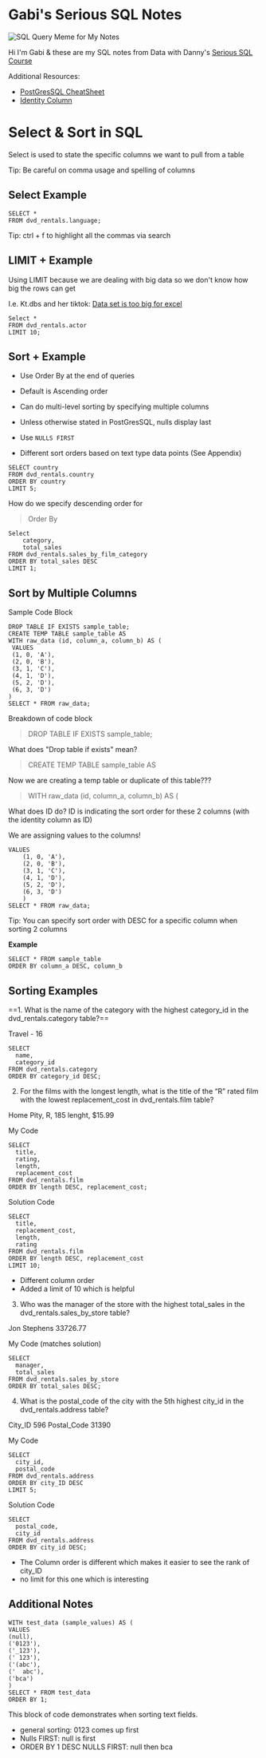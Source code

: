 
# Gabi's Serious SQL Notes

![SQL Query Meme for My Notes](https://media.makeameme.org/created/my-sql-query.jpg)

Hi I'm Gabi & these are my SQL notes from Data with Danny's [Serious SQL Course](https://www.datawithdanny.com/)

Additional Resources:
* [PostGresSQL CheatSheet](https://www.postgresqltutorial.com/postgresql-cheat-sheet/)
* [Identity Column](https://www.postgresqltutorial.com/postgresql-identity-column/)



# Select & Sort in SQL

Select is used to state the specific columns we want to pull from a table

Tip: Be careful on comma usage and spelling of columns

## **Select Example**

```
SELECT * 
FROM dvd_rentals.language; 
```

Tip: ctrl + f to highlight all the commas via search

## **LIMIT + Example**

Using LIMIT because we are dealing with big data so we don't know how big the rows can get

I.e. Kt.dbs and her tiktok: [Data set is too big for excel ](https://www.tiktok.com/@kt.dbs/video/7033383736058301742?is_from_webapp=1&sender_device=pc&web_id6912244822627927557)

```
Select *
FROM dvd_rentals.actor
LIMIT 10;
```

## **Sort + Example**

* Use Order By at the end of queries

* Default is Ascending order

* Can do multi-level sorting by specifying multiple columns

* Unless otherwise stated in PostGresSQL, nulls display last

* Use ```NULLS FIRST```

* Different sort orders based on text type data points (See Appendix)

```
SELECT country
FROM dvd_rentals.country
ORDER BY country
LIMIT 5;
```

How do we specify descending order for 
>Order By 

``` 
Select 
    category,
    total_sales
FROM dvd_rentals.sales_by_film_category
ORDER BY total_sales DESC
LIMIT 1; 
```
## **Sort by Multiple Columns**

Sample Code Block
```
DROP TABLE IF EXISTS sample_table;
CREATE TEMP TABLE sample_table AS
WITH raw_data (id, column_a, column_b) AS (
 VALUES
 (1, 0, 'A'),
 (2, 0, 'B'),
 (3, 1, 'C'),
 (4, 1, 'D'),
 (5, 2, 'D'),
 (6, 3, 'D')
)
SELECT * FROM raw_data;
```

Breakdown of code block

> DROP TABLE IF EXISTS sample_table;

What does "Drop table if exists" mean? 

> CREATE TEMP TABLE sample_table AS

Now we are creating a temp table or duplicate of this table??? 

> WITH raw_data (id, column_a, column_b) AS (

What does ID do? ID is indicating the sort order for these 2 columns (with the identity column as ID)

We are assigning values to the columns! 

```
VALUES
    (1, 0, 'A'),
    (2, 0, 'B'),
    (3, 1, 'C'),
    (4, 1, 'D'),
    (5, 2, 'D'),
    (6, 3, 'D')
    )
SELECT * FROM raw_data;
```

Tip: You can specify sort order with DESC for a specific column when sorting 2 columns 

**Example**
```
SELECT * FROM sample_table
ORDER BY column_a DESC, column_b
```

## Sorting Examples

==1. What is the name of the category with the highest category_id in the dvd_rentals.category table?==

Travel - 16 

```
SELECT
  name,
  category_id
FROM dvd_rentals.category
ORDER BY category_id DESC;
```

2. For the films with the longest length, what is the title of the “R” rated film with the lowest replacement_cost in dvd_rentals.film table?

Home Pity, R, 185 lenght, $15.99

My Code
```
SELECT
  title,
  rating,
  length,
  replacement_cost
FROM dvd_rentals.film
ORDER BY length DESC, replacement_cost;
```

Solution Code
```
SELECT
  title,
  replacement_cost,
  length,
  rating
FROM dvd_rentals.film
ORDER BY length DESC, replacement_cost
LIMIT 10;
```
* Different column order
* Added a limit of 10 which is helpful


3. Who was the manager of the store with the highest total_sales in the dvd_rentals.sales_by_store table?

Jon Stephens
33726.77

My Code (matches solution)
```
SELECT 
  manager,
  total_sales
FROM dvd_rentals.sales_by_store
ORDER BY total_sales DESC;
```

4. What is the postal_code of the city with the 5th highest city_id in the dvd_rentals.address table?

City_ID 596
Postal_Code 31390

My Code 
```
SELECT 
  city_id,
  postal_code
FROM dvd_rentals.address
ORDER BY city_ID DESC
LIMIT 5;
```

Solution Code
```
SELECT
  postal_code,
  city_id
FROM dvd_rentals.address
ORDER BY city_id DESC;
```
* The Column order is different which makes it easier to see the rank of city_ID
* no limit for this one which is interesting

## Additional Notes 

```
WITH test_data (sample_values) AS (
VALUES
(null),
('0123'),
('_123'),
(' 123'),
('(abc'),
('  abc'),
('bca')
)
SELECT * FROM test_data
ORDER BY 1;
```

This block of code demonstrates when sorting text fields.
* general sorting: 0123 comes up first
* Nulls FIRST: null is first
* ORDER BY 1 DESC NULLS FIRST: null then bca